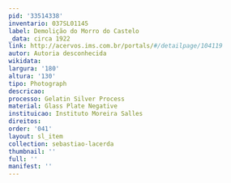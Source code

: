 ```yaml
---
pid: '33514338'
inventario: 037SL01145
label: Demolição do Morro do Castelo
_data: circa 1922
link: http://acervos.ims.com.br/portals/#/detailpage/104119
autor: Autoria desconhecida
wikidata: 
largura: '180'
altura: '130'
tipo: Photograph
descricao: 
processo: Gelatin Silver Process
material: Glass Plate Negative
instituicao: Instituto Moreira Salles
direitos: 
order: '041'
layout: sl_item
collection: sebastiao-lacerda
thumbnail: ''
full: ''
manifest: ''
---
```

